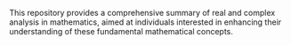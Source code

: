 This repository provides a comprehensive summary of real and complex analysis in mathematics, aimed at individuals interested in enhancing their understanding of these fundamental mathematical concepts.